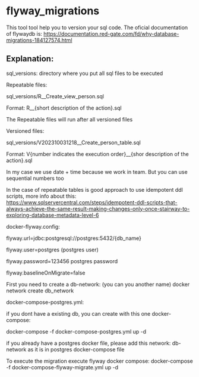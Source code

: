 # flyway_migrations

This tool tool help you to version your sql code. 
The oficial documentation of flywaydb is: https://documentation.red-gate.com/fd/why-database-migrations-184127574.html

## Explanation:

sql_versions: directory where you put all sql files to be executed

Repeatable files: 

sql_versions/R__Create_view_person.sql

Format: R__{short description of the action}.sql

The Repeatable files will run after all versioned files

Versioned files: 

sql_versions/V202310031218__Create_person_table.sql

Format: V{number indicates the execution order}__{shor description of the action}.sql

In my case we use date + time because we work in team. But you can use sequential numbers too


In the case of repeatable tables is good approach to use idempotent ddl scripts, more info about this: https://www.sqlservercentral.com/steps/idempotent-ddl-scripts-that-always-achieve-the-same-result-making-changes-only-once-stairway-to-exploring-database-metadata-level-6

docker-flyway.config:

flyway.url=jdbc:postgresql://postgres:5432/{db_name}

flyway.user=postgres (postgres user)

flyway.password=123456 postgres password

flyway.baselineOnMigrate=false 


First you need to create a db-network: (you can you another name)
docker network create db_network


docker-compose-postgres.yml:

if you dont have a existing db, you can create with this one docker-compose: 

docker-compose -f docker-compose-postgres.yml up -d



if you already have a postgres docker file, please add this network: db-network as it is in postgres docker-compose file


To execute the migration execute flyway docker compose: 
docker-compose -f docker-compose-flyway-migrate.yml up -d
